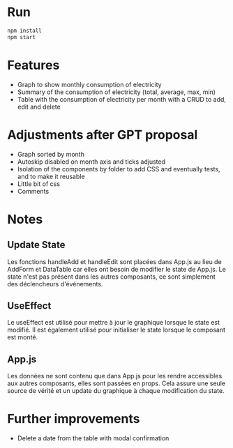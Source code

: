 # Run
```bash
npm install
npm start
```

# Features
- Graph to show monthly consumption of electricity
- Summary of the consumption of electricity (total, average, max, min)
- Table with the consumption of electricity per month with a CRUD to add, edit and delete

# Adjustments after GPT proposal
- Graph sorted by month
- Autoskip disabled on month axis and ticks adjusted
- Isolation of the components by folder to add CSS and eventually tests, and to make it reusable
- Little bit of css
- Comments


# Notes

## Update State
Les fonctions handleAdd et handleEdit sont placées dans App.js au lieu de AddForm et DataTable car elles ont besoin de modifier le state de App.js. Le state n'est pas présent dans les autres composants, ce sont simplement des déclencheurs d'événements.

## UseEffect
Le useEffect est utilisé pour mettre à jour le graphique lorsque le state est modifié. Il est également utilisé pour initialiser le state lorsque le composant est monté.

## App.js
Les données ne sont contenu que dans App.js pour les rendre accessibles aux autres composants, elles sont passées en props. Cela assure une seule source de vérité et un update du graphique à chaque modification du state.

# Further improvements
- Delete a date from the table with modal confirmation
